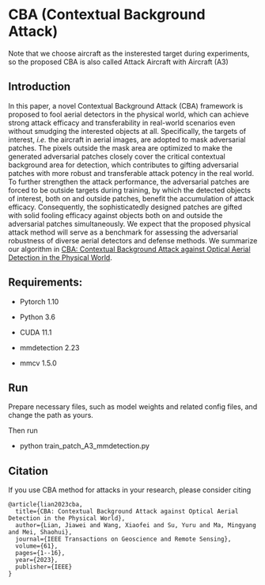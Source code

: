 # CBA (Contextual Background Attack)

Note that we choose aircraft as the insterested target during experiments, so the proposed CBA is also called Attack Aircraft with Aircraft (A3)

## Introduction

In this paper, a novel Contextual Background Attack (CBA) framework is proposed to fool aerial detectors in the physical world, which can achieve strong attack efficacy and transferability in real-world scenarios even without smudging the interested objects at all. Specifically, the targets of interest, *i.e.* the aircraft in aerial images, are adopted to mask adversarial patches. The pixels outside the mask area are optimized to make the generated adversarial patches closely cover the critical contextual background area for detection, which contributes to gifting adversarial patches with more robust and transferable attack potency in the real world. To further strengthen the attack performance, the adversarial patches are forced to be outside targets during training, by which the detected objects of interest, both on and outside patches, benefit the accumulation of attack efficacy. Consequently, the sophisticatedly designed patches are gifted with solid fooling efficacy against objects both on and outside the adversarial patches simultaneously. We expect that the proposed physical attack method will serve as a benchmark for assessing the adversarial robustness of diverse aerial detectors and defense methods. We summarize our algorithm in [CBA: Contextual Background Attack against Optical Aerial Detection in the Physical World](https://arxiv.org/pdf/2302.13519.pdf).

## Requirements:

* Pytorch 1.10

* Python 3.6

* CUDA 11.1

* mmdetection 2.23

* mmcv 1.5.0

## Run

Prepare necessary files, such as model weights and related config files, and change the path as yours.

Then run

* python train_patch_A3_mmdetection.py

## Citation

If you use CBA method for attacks in your research, please consider citing

```
@article{lian2023cba,
  title={CBA: Contextual Background Attack against Optical Aerial Detection in the Physical World},
  author={Lian, Jiawei and Wang, Xiaofei and Su, Yuru and Ma, Mingyang and Mei, Shaohui},
  journal={IEEE Transactions on Geoscience and Remote Sensing},
  volume={61},
  pages={1--16},
  year={2023},
  publisher={IEEE}
}
```
